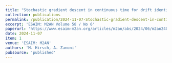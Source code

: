 ```yaml
---
title: "Stochastic gradient descent in continuous time for drift identification in multiscale diffusions"
collection: publications
permalink: /publication/2024-11-07-Stochastic-gradient-descent-in-continuous-time-for-drift-identification-in-multiscale-diffusions
excerpt: 'ESAIM: M2AN Volume 58 / No 6'
paperurl: 'https://www.esaim-m2an.org/articles/m2an/abs/2024/06/m2an240167/m2an240167.html'
date: 2024-11-07
item: 1
venue: 'ESAIM: M2AN'
authors: 'M. Hirsch, A. Zanoni'
pubsource: 'published'
---
```

